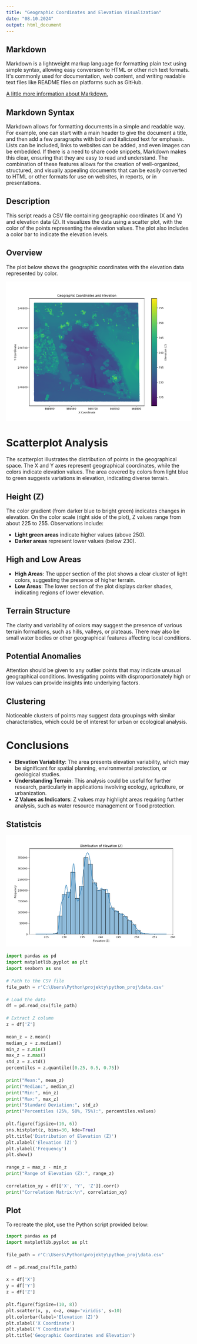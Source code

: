 ```yaml
---
title: "Geographic Coordinates and Elevation Visualization"
date: "08.10.2024"
output: html_document
---
```

## Markdown 

Markdown is a lightweight markup language for formatting plain text using simple syntax, allowing easy conversion to HTML or other rich text formats. It's commonly used for documentation, web content, and writing readable text files like README files on platforms such as GitHub.

[A little more information about Markdown.](https://www.markdownguide.org/extended-syntax/)

## Markdown Syntax

Markdown allows for formatting documents in a simple and readable way. For example, one can start with a main header to give the document a title, and then add a few paragraphs with bold and italicized text for emphasis. Lists can be included, links to websites can be added, and even images can be embedded. If there is a need to share code snippets, Markdown makes this clear, ensuring that they are easy to read and understand.
The combination of these features allows for the creation of well-organized, structured, and visually appealing documents that can be easily converted to HTML or other formats for use on websites, in reports, or in presentations. 

## Description

This script reads a CSV file containing geographic coordinates (X and Y) and elevation data (Z). It visualizes the data using a scatter plot, with the color of the points representing the elevation values. The plot also includes a color bar to indicate the elevation levels.

## Overview

The plot below shows the geographic coordinates with the elevation data represented by color.

![Geographic Plot](./fig1.png)

# Scatterplot Analysis

The scatterplot illustrates the distribution of points in the geographical space. The X and Y axes represent geographical coordinates, while the colors indicate elevation values. The area covered by colors from light blue to green suggests variations in elevation, indicating diverse terrain.

## Height (Z)

The color gradient (from darker blue to bright green) indicates changes in elevation. On the color scale (right side of the plot), Z values range from about 225 to 255. Observations include:

- **Light green areas** indicate higher values (above 250).
- **Darker areas** represent lower values (below 230).

## High and Low Areas

- **High Areas**: The upper section of the plot shows a clear cluster of light colors, suggesting the presence of higher terrain.
- **Low Areas**: The lower section of the plot displays darker shades, indicating regions of lower elevation.

## Terrain Structure

The clarity and variability of colors may suggest the presence of various terrain formations, such as hills, valleys, or plateaus. There may also be small water bodies or other geographical features affecting local conditions.

## Potential Anomalies

Attention should be given to any outlier points that may indicate unusual geographical conditions. Investigating points with disproportionately high or low values can provide insights into underlying factors.

## Clustering

Noticeable clusters of points may suggest data groupings with similar characteristics, which could be of interest for urban or ecological analysis.

# Conclusions

- **Elevation Variability**: The area presents elevation variability, which may be significant for spatial planning, environmental protection, or geological studies.
- **Understanding Terrain**: This analysis could be useful for further research, particularly in applications involving ecology, agriculture, or urbanization.
- **Z Values as Indicators**: Z values may highlight areas requiring further analysis, such as water resource management or flood protection.

## Statistcis

![Distribution of Elevation (Z)](./fig2.png)

```python
import pandas as pd
import matplotlib.pyplot as plt
import seaborn as sns

# Path to the CSV file
file_path = r'C:\Users\Python\projekty\python_proj\data.csv'

# Load the data
df = pd.read_csv(file_path)

# Extract Z column
z = df['Z']

mean_z = z.mean()
median_z = z.median()
min_z = z.min()
max_z = z.max()
std_z = z.std()
percentiles = z.quantile([0.25, 0.5, 0.75])

print("Mean:", mean_z)
print("Median:", median_z)
print("Min:", min_z)
print("Max:", max_z)
print("Standard Deviation:", std_z)
print("Percentiles (25%, 50%, 75%):", percentiles.values)

plt.figure(figsize=(10, 6))
sns.histplot(z, bins=30, kde=True)
plt.title('Distribution of Elevation (Z)')
plt.xlabel('Elevation (Z)')
plt.ylabel('Frequency')
plt.show()

range_z = max_z - min_z
print("Range of Elevation (Z):", range_z)

correlation_xy = df[['X', 'Y', 'Z']].corr()
print("Correlation Matrix:\n", correlation_xy)
```

## Plot

To recreate the plot, use the Python script provided below:

```python
import pandas as pd
import matplotlib.pyplot as plt

file_path = r'C:\Users\Python\projekty\python_proj\data.csv'

df = pd.read_csv(file_path)

x = df['X']
y = df['Y']
z = df['Z']

plt.figure(figsize=(10, 8))
plt.scatter(x, y, c=z, cmap='viridis', s=10)
plt.colorbar(label='Elevation (Z)')
plt.xlabel('X Coordinate')
plt.ylabel('Y Coordinate')
plt.title('Geographic Coordinates and Elevation')
```


